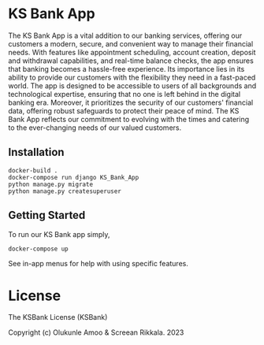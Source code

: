 # KS Bank App 
The KS Bank App is a vital addition to our banking services, offering our customers a modern, secure, and convenient way to manage their financial needs. With features like appointment scheduling, account creation, 
deposit and withdrawal capabilities, and real-time balance checks, the app ensures that banking becomes a hassle-free experience. Its importance lies in its ability to provide our customers with the flexibility they 
need in a fast-paced world. The app is designed to be accessible to users of all backgrounds and technological expertise, ensuring that no one is left behind in the digital banking era. Moreover, it prioritizes the 
security of our customers' financial data, offering robust safeguards to protect their peace of mind. The KS Bank App reflects our commitment to evolving with the times and catering to the ever-changing needs of our 
valued customers.



## Installation
```KS Bank App
docker-build .
docker-compose run django KS_Bank_App
python manage.py migrate
python manage.py createsuperuser
```

## Getting Started
To run our KS Bank app simply,
```bash
docker-compose up
```
See in-app menus for help with using specific features.

# License
The KSBank License (KSBank)

Copyright (c) Olukunle Amoo & Screean Rikkala. 2023

